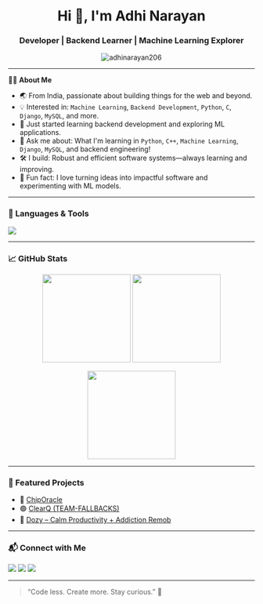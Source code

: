 <h1 align="center">Hi 👋, I'm Adhi Narayan</h1>
<h3 align="center">Developer | Backend Learner | Machine Learning Explorer</h3>

<p align="center">
  <img src="https://komarev.com/ghpvc/?username=adhinarayan206&label=Profile%20views&color=0e75b6&style=flat" alt="adhinarayan206" />
</p>

---

🧑‍💻 **About Me**

- 🌏 From India, passionate about building things for the web and beyond.
- 💡 Interested in: `Machine Learning`, `Backend Development`, `Python`, `C`, `Django`, `MySQL`, and more.
- 🌱 Just started learning backend development and exploring ML applications.
- 💬 Ask me about: What I'm learning in `Python`, `C++`, `Machine Learning`, `Django`, `MySQL`, and backend engineering!
- 🛠️ I build: Robust and efficient software systems—always learning and improving.
- 🧠 Fun fact: I love turning ideas into impactful software and experimenting with ML models.

---

### 🧰 Languages & Tools

<p align="left">
  <img src="https://skillicons.dev/icons?i=python,c,mysql,django,git,github,vscode,flask,fastapi,flutter,scikit-learn,pandas" />
</p>

---

### 📈 GitHub Stats

<p align="center">
  <img src="https://github-readme-stats.vercel.app/api?username=AdhiNarayan206&show_icons=true&theme=tokyonight&count_private=true" height="180"/>
  <img src="https://github-readme-streak-stats.herokuapp.com/?user=AdhiNarayan206&theme=tokyonight" height="180"/>
</p>

<p align="center">
  <img src="https://github-readme-stats.vercel.app/api/top-langs/?username=AdhiNarayan206&layout=compact&theme=tokyonight" height="180"/>
</p>

---

### 🌟 Featured Projects

- 🔮 [ChipOracle](https://github.com/AdhiNarayan206/chipOracle)
- 🟢 [ClearQ (TEAM-FALLBACKS)](https://github.com/AdhiNarayan206/TEAM-FALLBACKS)
- 🌿 [Dozy – Calm Productivity + Addiction Remob](https://github.com/AdhiNarayan206/VIBE-CODE)

---

### 📬 Connect with Me

<p align="left">
  <a href="https://www.linkedin.com/in/adhinarayan2006/" target="blank"><img src="https://img.shields.io/badge/LinkedIn-blue?style=flat&logo=linkedin" /></a>
  <a href="https://twitter.com/yourhandle" target="blank"><img src="https://img.shields.io/badge/Twitter-black?style=flat&logo=twitter" /></a>
  <a href="mailto:adhinarayan206@gmail.com"><img src="https://img.shields.io/badge/Gmail-D14836?style=flat&logo=gmail&logoColor=white" /></a>
</p>

---

> “Code less. Create more. Stay curious.” 🌱

